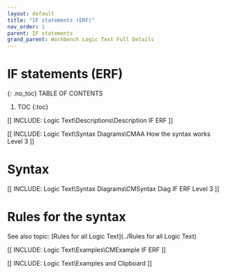 ```yaml
---
layout: default
title: "IF statements (ERF)"
nav_order: 1
parent: IF statements
grand_parent: Workbench Logic Text Full Details
---
```

# IF statements (ERF)
{: .no_toc}
TABLE OF CONTENTS 
1. TOC
{:toc}  
 

[[ INCLUDE: Logic Text\Descriptions\Description IF ERF ]]

[[ INCLUDE: Logic Text\Syntax Diagrams\CMAA How the syntax works Level 3 ]]

# Syntax 

[[ INCLUDE: Logic Text\Syntax Diagrams\CMSyntax Diag IF ERF Level 3 ]]

# Rules for the syntax 

See also topic: [Rules for all Logic Text](../Rules for all Logic Text) 

[[ INCLUDE: Logic Text\Examples\CMExample IF ERF ]]

[[ INCLUDE: Logic Text\Examples and Clipboard ]]




